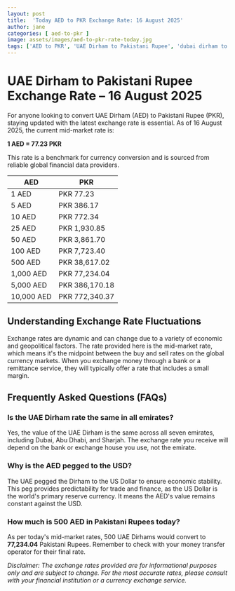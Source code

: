 ```yaml
---
layout: post
title:  'Today AED to PKR Exchange Rate: 16 August 2025'
author: jane
categories: [ aed-to-pkr ]
image: assets/images/aed-to-pkr-rate-today.jpg
tags: ['AED to PKR', 'UAE Dirham to Pakistani Rupee', 'dubai dirham to pkr', 'dirham rate in pakistan today', 'uae exchange rate pakistan']
---
```


# UAE Dirham to Pakistani Rupee Exchange Rate – 16 August 2025

For anyone looking to convert UAE Dirham (AED) to Pakistani Rupee (PKR), staying updated with the latest exchange rate is essential. As of 16 August 2025, the current mid-market rate is:

**1 AED = 77.23 PKR**

This rate is a benchmark for currency conversion and is sourced from reliable global financial data providers.

| AED | PKR |
| --- | --- |
| 1 AED | PKR 77.23 |
| 5 AED | PKR 386.17 |
| 10 AED | PKR 772.34 |
| 25 AED | PKR 1,930.85 |
| 50 AED | PKR 3,861.70 |
| 100 AED | PKR 7,723.40 |
| 500 AED | PKR 38,617.02 |
| 1,000 AED | PKR 77,234.04 |
| 5,000 AED | PKR 386,170.18 |
| 10,000 AED | PKR 772,340.37 |


## Understanding Exchange Rate Fluctuations

Exchange rates are dynamic and can change due to a variety of economic and geopolitical factors. The rate provided here is the mid-market rate, which means it's the midpoint between the buy and sell rates on the global currency markets. When you exchange money through a bank or a remittance service, they will typically offer a rate that includes a small margin.

## Frequently Asked Questions (FAQs)

### Is the UAE Dirham rate the same in all emirates?

Yes, the value of the UAE Dirham is the same across all seven emirates, including Dubai, Abu Dhabi, and Sharjah. The exchange rate you receive will depend on the bank or exchange house you use, not the emirate.

### Why is the AED pegged to the USD?

The UAE pegged the Dirham to the US Dollar to ensure economic stability. This peg provides predictability for trade and finance, as the US Dollar is the world's primary reserve currency. It means the AED's value remains constant against the USD.

### How much is 500 AED in Pakistani Rupees today?

As per today's mid-market rates, 500 UAE Dirhams would convert to **77,234.04** Pakistani Rupees. Remember to check with your money transfer operator for their final rate.



*Disclaimer: The exchange rates provided are for informational purposes only and are subject to change. For the most accurate rates, please consult with your financial institution or a currency exchange service.*
